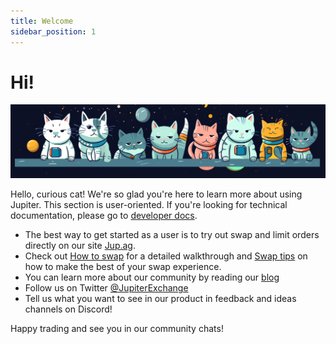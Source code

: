 ```yaml
---
title: Welcome
sidebar_position: 1
---
```


# Hi!

![Cats](./cat_banner.png)

Hello, curious cat! We're so glad you're here to learn more about using Jupiter. 
This section is user-oriented. If you're looking for technical documentation, please go to [developer docs](/docs).

- The best way to get started as a user is to try out swap and limit orders directly on our site [Jup.ag](https://jup.ag).
- Check out [How to swap](./swap) for a detailed walkthrough and [Swap tips](./swap-tips) on how to make the best of your swap experience.
- You can learn more about our community by reading our [blog](/blog)
- Follow us on Twitter [@JupiterExchange](https://twitter.com/JupiterExchange) 
- Tell us what you want to see in our product in feedback and ideas channels on Discord! 

Happy trading and see you in our community chats!
